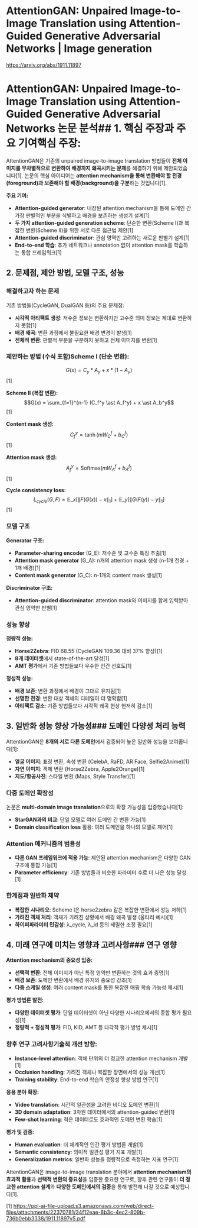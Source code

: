 # AttentionGAN: Unpaired Image-to-Image Translation using Attention-Guided Generative Adversarial Networks | Image generation



https://arxiv.org/abs/1911.11897
# AttentionGAN: Unpaired Image-to-Image Translation using Attention-Guided Generative Adversarial Networks 논문 분석## 1. 핵심 주장과 주요 기여**핵심 주장:**
AttentionGAN은 기존의 unpaired image-to-image translation 방법들이 **전체 이미지를 무차별적으로 변환하여 배경까지 왜곡시키는 문제**를 해결하기 위해 제안되었습니다[1]. 논문의 핵심 아이디어는 **attention mechanism을 통해 변환해야 할 전경(foreground)과 보존해야 할 배경(background)을 구분**하는 것입니다[1].

**주요 기여:**
- **Attention-guided generator**: 내장된 attention mechanism을 통해 도메인 간 가장 판별적인 부분을 식별하고 배경을 보존하는 생성기 설계[1]
- **두 가지 attention-guided generation scheme**: 단순한 변환(Scheme I)과 복잡한 변환(Scheme II)을 위한 서로 다른 접근법 제안[1]
- **Attention-guided discriminator**: 관심 영역만 고려하는 새로운 판별기 설계[1]
- **End-to-end 학습**: 추가 네트워크나 annotation 없이 attention mask를 학습하는 통합 프레임워크[1]

## 2. 문제점, 제안 방법, 모델 구조, 성능
### 해결하고자 하는 문제
기존 방법들(CycleGAN, DualGAN 등)의 주요 문제점:
- **시각적 아티팩트 생성**: 저수준 정보는 변환하지만 고수준 의미 정보는 제대로 변환하지 못함[1]
- **배경 왜곡**: 변환 과정에서 불필요한 배경 변경이 발생[1]
- **전체적 변환**: 판별적 부분을 구분하지 못하고 전체 이미지를 변환[1]

### 제안하는 방법 (수식 포함)**Scheme I (단순 변환):**
$$G(x) = C_y \ast A_y + x \ast (1 - A_y)$$[1]

**Scheme II (복잡 변환):**
$$G(x) = \sum_{f=1}^{n-1} (C_f^y \ast A_f^y) + x \ast A_b^y$$[1]

**Content mask 생성:**
$$C_f^y = \tanh(mW_C^f + b_C^f)$$[1]

**Attention mask 생성:**
$$A_f^y = \text{Softmax}(mW_A^f + b_A^f)$$[1]

**Cycle consistency loss:**
$$L_{cycle}(G,F) = \mathbb{E}\_{x}[\|F(G(x)) - x\|_1] + \mathbb{E}\_{y}[\|G(F(y)) - y\|_1]$$[1]

### 모델 구조
**Generator 구조:**
- **Parameter-sharing encoder** (G_E): 저수준 및 고수준 특징 추출[1]
- **Attention mask generator** (G_A): n개의 attention mask 생성 (n-1개 전경 + 1개 배경)[1]
- **Content mask generator** (G_C): n-1개의 content mask 생성[1]

**Discriminator 구조:**
- **Attention-guided discriminator**: attention mask와 이미지를 함께 입력받아 관심 영역만 판별[1]

### 성능 향상
**정량적 성능:**
- **Horse2Zebra**: FID 68.55 (CycleGAN 109.36 대비 37% 향상)[1]
- **8개 데이터셋**에서 state-of-the-art 달성[1]
- **AMT 평가**에서 기존 방법들보다 우수한 인간 선호도[1]

**정성적 성능:**
- **배경 보존**: 변환 과정에서 배경이 그대로 유지됨[1]
- **선명한 전경**: 변환 대상 객체의 디테일이 더 명확함[1]
- **아티팩트 감소**: 기존 방법들보다 시각적 왜곡 현상 현저히 감소[1]

## 3. 일반화 성능 향상 가능성### 도메인 다양성 처리 능력
AttentionGAN은 **8개의 서로 다른 도메인**에서 검증되어 높은 일반화 성능을 보여줍니다[1]:
- **얼굴 이미지**: 표정 변환, 속성 변환 (CelebA, RaFD, AR Face, Selfie2Anime)[1]
- **자연 이미지**: 객체 변환 (Horse2Zebra, Apple2Orange)[1]
- **지도/항공사진**: 스타일 변환 (Maps, Style Transfer)[1]

### 다중 도메인 확장성
논문은 **multi-domain image translation**으로의 확장 가능성을 입증했습니다[1]:
- **StarGAN과의 비교**: 단일 모델로 여러 도메인 간 변환 가능[1]
- **Domain classification loss** 활용: 여러 도메인을 하나의 모델로 제어[1]

### Attention 메커니즘의 범용성
- **다른 GAN 프레임워크에 적용 가능**: 제안된 attention mechanism은 다양한 GAN 구조에 통합 가능[1]
- **Parameter efficiency**: 기존 방법들과 비슷한 파라미터 수로 더 나은 성능 달성[1]

### 한계점과 일반화 제약
- **복잡한 시나리오**: Scheme I은 horse2zebra 같은 복잡한 변환에서 성능 저하[1]
- **가려진 객체 처리**: 객체가 가려진 상황에서 배경 왜곡 발생 (울타리 예시)[1]
- **하이퍼파라미터 민감성**: λ_cycle, λ_id 등의 세밀한 조정 필요[1]

## 4. 미래 연구에 미치는 영향과 고려사항### 연구 영향
**Attention mechanism의 중요성 입증:**
- **선택적 변환**: 전체 이미지가 아닌 특정 영역만 변환하는 것의 효과 증명[1]
- **배경 보존**: 도메인 변환에서 배경 유지의 중요성 강조[1]
- **다중 스케일 생성**: 여러 content mask를 통한 복잡한 매핑 학습 가능성 제시[1]

**평가 방법론 발전:**
- **다양한 데이터셋 평가**: 단일 데이터셋이 아닌 다양한 시나리오에서의 종합 평가 필요성[1]
- **정량적 + 정성적 평가**: FID, KID, AMT 등 다각적 평가 방법 제시[1]

### 향후 연구 고려사항**기술적 개선 방향:**
- **Instance-level attention**: 객체 단위의 더 정교한 attention mechanism 개발[1]
- **Occlusion handling**: 가려진 객체나 복잡한 장면에서의 성능 개선[1]
- **Training stability**: End-to-end 학습의 안정성 향상 방법 연구[1]

**응용 분야 확장:**
- **Video translation**: 시간적 일관성을 고려한 비디오 도메인 변환[1]
- **3D domain adaptation**: 3차원 데이터에서의 attention-guided 변환[1]
- **Few-shot learning**: 적은 데이터로도 효과적인 도메인 변환 학습[1]

**평가 및 검증:**
- **Human evaluation**: 더 체계적인 인간 평가 방법론 개발[1]
- **Semantic consistency**: 의미적 일관성 평가 지표 개발[1]
- **Generalization metrics**: 일반화 성능을 정량적으로 측정하는 지표 연구[1]

AttentionGAN은 image-to-image translation 분야에서 **attention mechanism의 효과적 활용**과 **선택적 변환의 중요성**을 입증한 중요한 연구로, 향후 관련 연구들이 **더 정교한 attention 설계**와 **다양한 도메인에서의 검증**을 통해 발전해 나갈 것으로 예상됩니다[1].

[1] https://ppl-ai-file-upload.s3.amazonaws.com/web/direct-files/attachments/22370781/34f12eae-8b3c-4ec2-809b-736b0ebb3338/1911.11897v5.pdf
